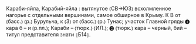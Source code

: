 ---
---

Караби-яйла, Карабий-яйла
: вытянутое ⦅СВ→ЮЗ⦆ всхолмленное нагорье с отдельными вершинами, самое обширное в Крыму. К В от ⦅басс.⦆ ⦅р.⦆ Бурульча, к ⦅З⦆ от ⦅басс.⦆ ⦅р.⦆ Тунас; участок Главной гряды ❶ кара б – и ⦅р.пл.⦆; Караби – ⦅тюрк.⦆ ⦅ИЛ.⦆; ❷ ⦅тюрк.⦆ кара – черный, бий – титул представителя знати ⦃Б14⦄.
